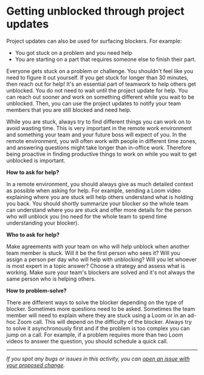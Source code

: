 # Getting unblocked through project updates

Project updates can also be used for surfacing blockers. For example:

- You got stuck on a problem and you need help
- You are starting on a part that requires someone else to finish their part.

Everyone gets stuck on a problem or challenge. You shouldn't feel like you need to figure it out yourself. If you get stuck for longer than 30 minutes, then reach out for help! It's an essential part of teamwork to help others get unblocked. You do not need to wait until the project update for help. You can reach out sooner and work on something different while you wait to be unblocked. Then, you can use the project updates to notify your team members that you are still blocked and need help.

While you are stuck, always try to find different things you can work on to avoid wasting time. This is very important in the remote work environment and something your team and your future boss will expect of you. In the remote environment, you will often work with people in different time zones, and answering questions might take longer than in-office work. Therefore being proactive in finding productive things to work on while you wait to get unblocked is important.

**How to ask for help?**

In a remote environment, you should always give as much detailed context as possible when asking for help. For example, sending a Loom video explaining where you are stuck will help others understand what is holding you back. You should shortly summarize your blocker so the whole team can understand where you are stuck and offer more details for the person who will unblock you (no need for the whole team to spend time understanding your blocker).

**Who to ask for help?**

Make agreements with your team on who will help unblock when another team member is stuck. Will it be the first person who sees it? Will you assign a person per day who will help with unblocking? Will you let whoever is most expert in a topic answer? Choose a strategy and assess what is working. Make sure your team's blockers are solved and it's not always the same person who is helping others.

**How to problem-solve?**

There are different ways to solve the blocker depending on the type of blocker. Sometimes more questions need to be asked. Sometimes the team member will need to explain where they are stuck using a Loom or in an ad-hoc Zoom call. This will depend on the difficulty of the blocker. Always try to solve it asynchronously first and if the problem is too complex you can jump on a call. For example, if a problem requires more than two Loom videos to answer the question, you should schedule a quick call.



------

_If you spot any bugs or issues in this activity, you can [open an issue with your proposed change](https://github.com/microverseinc/curriculum-transversal-skills/blob/main/git-github/articles/open_issue.md)._
